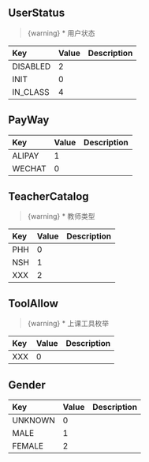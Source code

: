 <a name="UserStatus"></a>
## UserStatus

> {warning} * 用户状态

|Key|Value|Description|
|:-|:-|:-|
|DISABLED|2| |
|INIT|0| |
|IN_CLASS|4| |
<a name="PayWay"></a>
## PayWay
|Key|Value|Description|
|:-|:-|:-|
|ALIPAY|1| |
|WECHAT|0| |
<a name="TeacherCatalog"></a>
## TeacherCatalog

> {warning} * 教师类型

|Key|Value|Description|
|:-|:-|:-|
|PHH|0| |
|NSH|1| |
|XXX|2| |
<a name="ToolAllow"></a>
## ToolAllow

> {warning} * 上课工具枚举

|Key|Value|Description|
|:-|:-|:-|
|XXX|0| |
<a name="Gender"></a>
## Gender
|Key|Value|Description|
|:-|:-|:-|
|UNKNOWN|0| |
|MALE|1| |
|FEMALE|2| |

